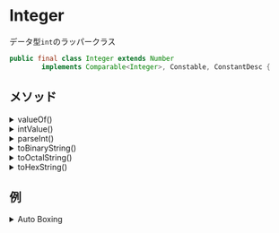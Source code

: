 # Integer

データ型`int`のラッパークラス

```java
public final class Integer extends Number
        implements Comparable<Integer>, Constable, ConstantDesc {
```

## メソッド

<details><summary>valueOf()</summary>

### valueOf()

`Integer`にキャストする。

```java
public static Integer valueOf(int i);

public static Integer valueOf(String s) throws NumberFormatException;

public static Integer valueOf(String s, int radix) throws NumberFormatException;
```

</details>

<details><summary>intValue()</summary>

### intValue()

`int`型にして返す。

```java
@HotSpotIntrinsicCandidate
public int intValue()
```

</details>

<details><summary>parseInt()</summary>

### parseInt()

`String`型を`Integer`型にパースする。

```java
public static int parseInt(String s) throws NumberFormatException;
```

</details>

<details><summary>toBinaryString()</summary>

### toBinaryString()

2進数の文字列を返す。

```java
public static String toBinaryString(int i);
```

</details>

<details><summary>toOctalString()</summary>

### toOctalString()

8進数の文字列を返す。

```java
public static String toOctalString(int i);
```

</details>

<details><summary>toHexString()</summary>

### toHexString()

16進数の文字列を返す。

```java
public static String toHexString(int i);
```

</details>

## 例

<details><summary>Auto Boxing</summary>

### Auto Boxing

```java
Integer num1 = 1;  // Integer.valueOf(1)
Integer num2 = 2;  // Integer.valueOf(2)
int num3 = num1 + num2;  // num1.intValue() + num2.intValue()
```

</details>
